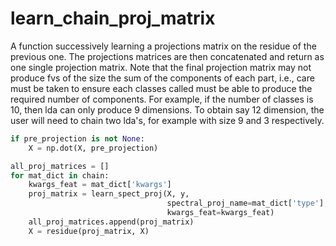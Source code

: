 
# learn_chain_proj_matrix

A function successively learning a projections matrix on the residue of the previous one. The projections
matrices are then concatenated and return as one single projection matrix. Note that the final projection
matrix may not produce fvs of the size the sum of the components of each part, i.e., care must be taken
to ensure each classes called must be able to produce the required number of components. For example,
if the number of classes is 10, then lda can only produce 9 dimensions. To obtain say 12 dimension, the user
will need to chain two lda's, for example with size 9 and 3 respectively.


```python
if pre_projection is not None:
    X = np.dot(X, pre_projection)

all_proj_matrices = []
for mat_dict in chain:
    kwargs_feat = mat_dict['kwargs']
    proj_matrix = learn_spect_proj(X, y,
                                   spectral_proj_name=mat_dict['type'],
                                   kwargs_feat=kwargs_feat)
    all_proj_matrices.append(proj_matrix)
    X = residue(proj_matrix, X)

```
